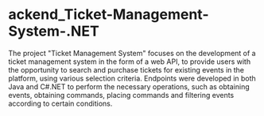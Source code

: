 # ackend_Ticket-Management-System-.NET
 The project "Ticket Management System" focuses on the development of a ticket management system in the form of a web API, to provide users with the opportunity to search and purchase tickets for existing events in the platform, using various selection criteria. Endpoints were developed in both Java and C#.NET to perform the necessary operations, such as obtaining events, obtaining commands, placing commands and filtering events according to certain conditions.
